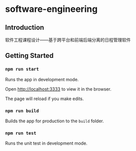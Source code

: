 # software-engineering

## Introduction

软件工程课程设计——基于跨平台和前端后端分离的日程管理软件

## Getting Started

### `npm run start`

Runs the app in development mode.

Open [http://localhost:3333](http://localhost:3333) to view it in the browser.

The page will reload if you make edits.

### `npm run build`

Builds the app for production to the `build` folder.

### `npm run test`

Runs the unit test in development mode.
